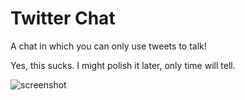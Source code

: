 # Twitter Chat

A chat in which you can only use tweets to talk!

Yes, this sucks. I might polish it later, only time will tell.

![screenshot](https://i.imgur.com/xJgIf9i.png)